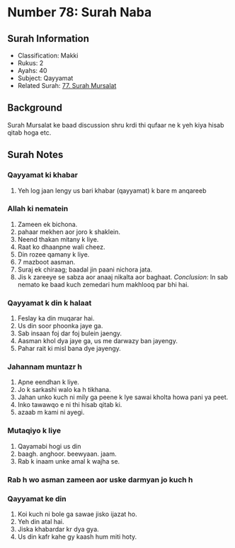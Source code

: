 # Number 78: Surah Naba

## Surah Information

- Classification: Makki  
- Rukus: 2  
- Ayahs: 40  
- Subject: Qayyamat  
- Related Surah: [77. Surah Mursalat](./77_Surah_Mursalat.md)  

## Background

Surah Mursalat ke baad discussion shru krdi thi qufaar ne k yeh kiya hisab qitab hoga etc.

## Surah Notes

### Qayyamat ki khabar

1. ‌Yeh log jaan lengy us bari khabar (qayyamat) k bare m anqareeb

### ‌Allah ki nematein

1. ‌Zameen ek bichona.
2. pahaar mekhen aor joro k shaklein.
3. Neend thakan mitany k liye.
4. Raat ko dhaanpne wali cheez.
5. Din rozee qamany k liye.
6. 7 mazboot aasman.
7. Suraj ek chiraag; baadal jin paani nichora jata.
8. Jis k zareeye se sabza aor anaaj nikalta aor baghaat.
*‌Conclusion*: In sab nemato ke baad kuch zemedari hum makhlooq par bhi hai.

### Qayyamat k din k halaat

1. Feslay ka din muqarar hai.
2. Us din soor phoonka jaye ga.
3. Sab insaan foj dar foj bulein jaengy.
4. Aasman khol dya jaye ga, us me darwazy ban jayengy.
5. Pahar rait ki misl bana dye jayengy.

### ‌Jahannam muntazr h

1. Apne eendhan k liye.
2. Jo k sarkashi walo ka h tikhana.
3. Jahan unko kuch ni mily ga peene k lye sawai kholta howa pani ya peet.
4. Inko tawawqo e ni thi hisab qitab ki.
5. azaab m kami ni ayegi.

### ‌Mutaqiyo k liye

1. Qayamabi hogi us din
2. baagh. anghoor. beewyaan. jaam.
3. Rab k inaam unke amal k wajha se.
  
### ‌Rab h wo asman zameen aor uske darmyan jo kuch h  

### Qayyamat ke din

1. Koi kuch ni bole ga sawae jisko ijazat ho.
2. ‌Yeh din atal hai.
3. Jiska khabardar kr dya gya.
4. ‌Us din kafr kahe gy kaash hum miti hoty.
